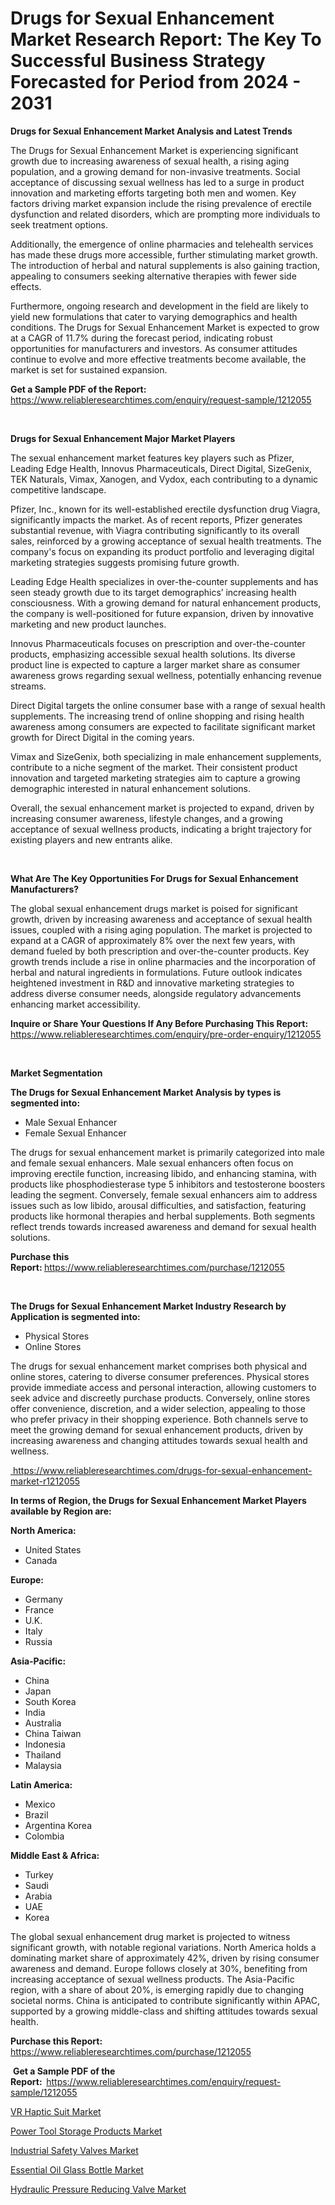 <p><h1>Drugs for Sexual Enhancement Market Research Report: The Key To Successful Business Strategy Forecasted for Period from 2024 - 2031</h1></p><p><strong>Drugs for Sexual Enhancement Market Analysis and Latest Trends</strong></p>
<p><p>The Drugs for Sexual Enhancement Market is experiencing significant growth due to increasing awareness of sexual health, a rising aging population, and a growing demand for non-invasive treatments. Social acceptance of discussing sexual wellness has led to a surge in product innovation and marketing efforts targeting both men and women. Key factors driving market expansion include the rising prevalence of erectile dysfunction and related disorders, which are prompting more individuals to seek treatment options.</p><p>Additionally, the emergence of online pharmacies and telehealth services has made these drugs more accessible, further stimulating market growth. The introduction of herbal and natural supplements is also gaining traction, appealing to consumers seeking alternative therapies with fewer side effects. </p><p>Furthermore, ongoing research and development in the field are likely to yield new formulations that cater to varying demographics and health conditions. The Drugs for Sexual Enhancement Market is expected to grow at a CAGR of 11.7% during the forecast period, indicating robust opportunities for manufacturers and investors. As consumer attitudes continue to evolve and more effective treatments become available, the market is set for sustained expansion.</p></p>
<p><strong>Get a Sample PDF of the Report:&nbsp;</strong> <a href="https://www.reliableresearchtimes.com/enquiry/request-sample/1212055?utm_campaign=1287&utm_medium=2&utm_source=Github&utm_content=ia&utm_term=06102024&utm_id=drugs-for-sexual-enhancement">https://www.reliableresearchtimes.com/enquiry/request-sample/1212055</a></p>
<p>&nbsp;</p>
<p><strong>Drugs for Sexual Enhancement Major Market Players</strong></p>
<p><p>The sexual enhancement market features key players such as Pfizer, Leading Edge Health, Innovus Pharmaceuticals, Direct Digital, SizeGenix, TEK Naturals, Vimax, Xanogen, and Vydox, each contributing to a dynamic competitive landscape. </p><p>Pfizer, Inc., known for its well-established erectile dysfunction drug Viagra, significantly impacts the market. As of recent reports, Pfizer generates substantial revenue, with Viagra contributing significantly to its overall sales, reinforced by a growing acceptance of sexual health treatments. The company's focus on expanding its product portfolio and leveraging digital marketing strategies suggests promising future growth.</p><p>Leading Edge Health specializes in over-the-counter supplements and has seen steady growth due to its target demographics’ increasing health consciousness. With a growing demand for natural enhancement products, the company is well-positioned for future expansion, driven by innovative marketing and new product launches.</p><p>Innovus Pharmaceuticals focuses on prescription and over-the-counter products, emphasizing accessible sexual health solutions. Its diverse product line is expected to capture a larger market share as consumer awareness grows regarding sexual wellness, potentially enhancing revenue streams.</p><p>Direct Digital targets the online consumer base with a range of sexual health supplements. The increasing trend of online shopping and rising health awareness among consumers are expected to facilitate significant market growth for Direct Digital in the coming years.</p><p>Vimax and SizeGenix, both specializing in male enhancement supplements, contribute to a niche segment of the market. Their consistent product innovation and targeted marketing strategies aim to capture a growing demographic interested in natural enhancement solutions.</p><p>Overall, the sexual enhancement market is projected to expand, driven by increasing consumer awareness, lifestyle changes, and a growing acceptance of sexual wellness products, indicating a bright trajectory for existing players and new entrants alike.</p></p>
<p>&nbsp;</p>
<p><strong>What Are The Key Opportunities For Drugs for Sexual Enhancement Manufacturers?</strong></p>
<p><p>The global sexual enhancement drugs market is poised for significant growth, driven by increasing awareness and acceptance of sexual health issues, coupled with a rising aging population. The market is projected to expand at a CAGR of approximately 8% over the next few years, with demand fueled by both prescription and over-the-counter products. Key growth trends include a rise in online pharmacies and the incorporation of herbal and natural ingredients in formulations. Future outlook indicates heightened investment in R&D and innovative marketing strategies to address diverse consumer needs, alongside regulatory advancements enhancing market accessibility.</p></p>
<p><strong>Inquire or Share Your Questions If Any Before Purchasing This Report:</strong> <a href="https://www.reliableresearchtimes.com/enquiry/pre-order-enquiry/1212055?utm_campaign=1287&utm_medium=2&utm_source=Github&utm_content=ia&utm_term=06102024&utm_id=drugs-for-sexual-enhancement">https://www.reliableresearchtimes.com/enquiry/pre-order-enquiry/1212055</a></p>
<p>&nbsp;</p>
<p><strong>Market Segmentation</strong></p>
<p><strong>The Drugs for Sexual Enhancement Market Analysis by types is segmented into:</strong></p>
<p><ul><li>Male Sexual Enhancer</li><li>Female Sexual Enhancer</li></ul></p>
<p><p>The drugs for sexual enhancement market is primarily categorized into male and female sexual enhancers. Male sexual enhancers often focus on improving erectile function, increasing libido, and enhancing stamina, with products like phosphodiesterase type 5 inhibitors and testosterone boosters leading the segment. Conversely, female sexual enhancers aim to address issues such as low libido, arousal difficulties, and satisfaction, featuring products like hormonal therapies and herbal supplements. Both segments reflect trends towards increased awareness and demand for sexual health solutions.</p></p>
<p><strong>Purchase this Report:&nbsp;</strong><a href="https://www.reliableresearchtimes.com/purchase/1212055?utm_campaign=1287&utm_medium=2&utm_source=Github&utm_content=ia&utm_term=06102024&utm_id=drugs-for-sexual-enhancement">https://www.reliableresearchtimes.com/purchase/1212055</a></p>
<p>&nbsp;</p>
<p><strong>The Drugs for Sexual Enhancement Market Industry Research by Application is segmented into:</strong></p>
<p><ul><li>Physical Stores</li><li>Online Stores</li></ul></p>
<p><p>The drugs for sexual enhancement market comprises both physical and online stores, catering to diverse consumer preferences. Physical stores provide immediate access and personal interaction, allowing customers to seek advice and discreetly purchase products. Conversely, online stores offer convenience, discretion, and a wider selection, appealing to those who prefer privacy in their shopping experience. Both channels serve to meet the growing demand for sexual enhancement products, driven by increasing awareness and changing attitudes towards sexual health and wellness.</p></p>
<p><a href="https://www.reliableresearchtimes.com/drugs-for-sexual-enhancement-market-r1212055?utm_campaign=1287&utm_medium=2&utm_source=Github&utm_content=ia&utm_term=06102024&utm_id=drugs-for-sexual-enhancement">&nbsp;https://www.reliableresearchtimes.com/drugs-for-sexual-enhancement-market-r1212055</a></p>
<p><strong>In terms of Region, the Drugs for Sexual Enhancement Market Players available by Region are:</strong></p>
<p>
    <p> <strong> North America: </strong>
        <ul>
            <li>United States</li>
            <li>Canada</li>
        </ul>
        </p> 
    <p> <strong> Europe: </strong>
        <ul>
            <li>Germany</li>
            <li>France</li>
            <li>U.K.</li>
            <li>Italy</li>
            <li>Russia</li>
        </ul>
        </p> 
    <p> <strong> Asia-Pacific: </strong>
        <ul>
            <li>China</li>
            <li>Japan</li>
            <li>South Korea</li>
            <li>India</li>
            <li>Australia</li>
            <li>China Taiwan</li>
            <li>Indonesia</li>
            <li>Thailand</li>
            <li>Malaysia</li>
        </ul>
        </p> 
    <p> <strong> Latin America: </strong>
        <ul>
            <li>Mexico</li>
            <li>Brazil</li>
            <li>Argentina Korea</li>
            <li>Colombia</li>
        </ul>
        </p> 
    <p> <strong> Middle East & Africa: </strong>
        <ul>
            <li>Turkey</li>
            <li>Saudi</li>
            <li>Arabia</li>
            <li>UAE</li>
            <li>Korea</li>
        </ul>
    </p>
    </p>
<p><p>The global sexual enhancement drug market is projected to witness significant growth, with notable regional variations. North America holds a dominating market share of approximately 42%, driven by rising consumer awareness and demand. Europe follows closely at 30%, benefiting from increasing acceptance of sexual wellness products. The Asia-Pacific region, with a share of about 20%, is emerging rapidly due to changing societal norms. China is anticipated to contribute significantly within APAC, supported by a growing middle-class and shifting attitudes towards sexual health.</p></p>
<p><strong>Purchase this Report: </strong><a href="https://www.reliableresearchtimes.com/purchase/1212055?utm_campaign=1287&utm_medium=2&utm_source=Github&utm_content=ia&utm_term=06102024&utm_id=drugs-for-sexual-enhancement">https://www.reliableresearchtimes.com/purchase/1212055</a></p>
<p>&nbsp;<strong>Get a Sample PDF of the Report:&nbsp;&nbsp;</strong><a href="https://www.reliableresearchtimes.com/enquiry/request-sample/1212055?utm_campaign=1287&utm_medium=2&utm_source=Github&utm_content=ia&utm_term=06102024&utm_id=drugs-for-sexual-enhancement">https://www.reliableresearchtimes.com/enquiry/request-sample/1212055</a></p>
<p><strong></strong></p>
<p><p><a href="https://www.linkedin.com/pulse/vr-haptic-suit-industry-sector-market-dynamics-future-scenarios-6bphc?utm_campaign=1287&utm_medium=2&utm_source=Github&utm_content=ia&utm_term=06102024&utm_id=drugs-for-sexual-enhancement">VR Haptic Suit Market</a></p><p><a href="https://github.com/julyju69/Market-Research-Report-List-5/blob/main/power-tool-storage-products-market.md?utm_campaign=1287&utm_medium=2&utm_source=Github&utm_content=ia&utm_term=06102024&utm_id=drugs-for-sexual-enhancement">Power Tool Storage Products Market</a></p><p><a href="https://www.linkedin.com/pulse/industrial-safety-valves-market-emerging-trends-future-prospects-ngpkf?utm_campaign=1287&utm_medium=2&utm_source=Github&utm_content=ia&utm_term=06102024&utm_id=drugs-for-sexual-enhancement">Industrial Safety Valves Market</a></p><p><a href="https://www.linkedin.com/pulse/future-innovation-global-essential-oil-glass-bottle-market-growth-k5n6c?utm_campaign=1287&utm_medium=2&utm_source=Github&utm_content=ia&utm_term=06102024&utm_id=drugs-for-sexual-enhancement">Essential Oil Glass Bottle Market</a></p><p><a href="https://www.linkedin.com/pulse/global-hydraulic-pressure-reducing-valve-nexus-sector-confluences-1c8cf?utm_campaign=1287&utm_medium=2&utm_source=Github&utm_content=ia&utm_term=06102024&utm_id=drugs-for-sexual-enhancement">Hydraulic Pressure Reducing Valve Market</a></p></p>